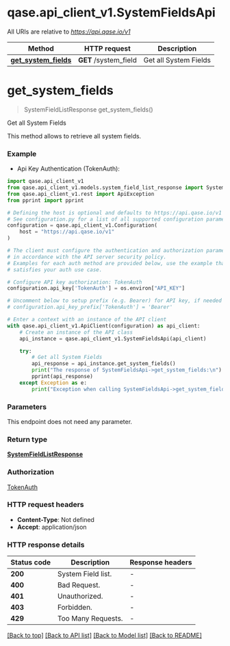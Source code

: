 # qase.api_client_v1.SystemFieldsApi

All URIs are relative to *https://api.qase.io/v1*

Method | HTTP request | Description
------------- | ------------- | -------------
[**get_system_fields**](SystemFieldsApi.md#get_system_fields) | **GET** /system_field | Get all System Fields


# **get_system_fields**
> SystemFieldListResponse get_system_fields()

Get all System Fields

This method allows to retrieve all system fields. 

### Example

* Api Key Authentication (TokenAuth):

```python
import qase.api_client_v1
from qase.api_client_v1.models.system_field_list_response import SystemFieldListResponse
from qase.api_client_v1.rest import ApiException
from pprint import pprint

# Defining the host is optional and defaults to https://api.qase.io/v1
# See configuration.py for a list of all supported configuration parameters.
configuration = qase.api_client_v1.Configuration(
    host = "https://api.qase.io/v1"
)

# The client must configure the authentication and authorization parameters
# in accordance with the API server security policy.
# Examples for each auth method are provided below, use the example that
# satisfies your auth use case.

# Configure API key authorization: TokenAuth
configuration.api_key['TokenAuth'] = os.environ["API_KEY"]

# Uncomment below to setup prefix (e.g. Bearer) for API key, if needed
# configuration.api_key_prefix['TokenAuth'] = 'Bearer'

# Enter a context with an instance of the API client
with qase.api_client_v1.ApiClient(configuration) as api_client:
    # Create an instance of the API class
    api_instance = qase.api_client_v1.SystemFieldsApi(api_client)

    try:
        # Get all System Fields
        api_response = api_instance.get_system_fields()
        print("The response of SystemFieldsApi->get_system_fields:\n")
        pprint(api_response)
    except Exception as e:
        print("Exception when calling SystemFieldsApi->get_system_fields: %s\n" % e)
```



### Parameters

This endpoint does not need any parameter.

### Return type

[**SystemFieldListResponse**](SystemFieldListResponse.md)

### Authorization

[TokenAuth](../README.md#TokenAuth)

### HTTP request headers

 - **Content-Type**: Not defined
 - **Accept**: application/json

### HTTP response details

| Status code | Description | Response headers |
|-------------|-------------|------------------|
**200** | System Field list. |  -  |
**400** | Bad Request. |  -  |
**401** | Unauthorized. |  -  |
**403** | Forbidden. |  -  |
**429** | Too Many Requests. |  -  |

[[Back to top]](#) [[Back to API list]](../README.md#documentation-for-api-endpoints) [[Back to Model list]](../README.md#documentation-for-models) [[Back to README]](../README.md)

